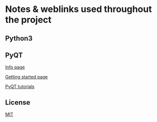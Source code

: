 # Notes & weblinks used throughout the project


## Python3

## PyQT
[Info page](https://wiki.python.org/moin/PyQt)

[Getting started page](https://wiki.python.org/moin/PyQt)

[PyQT tutorials](https://www.learnpyqt.com/)

## License
[MIT](https://choosealicense.com/licenses/mit/)

